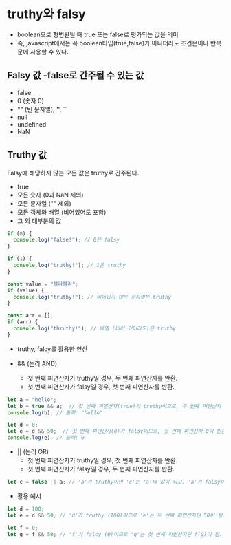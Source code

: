 # truthy와 falsy
* boolean으로 형변환될 때 true 또는 false로 평가되는 값을 의미
* 즉, javascript에서는 꼭 boolean타입(true,false)가 아니더라도 조건문이나 반복문에 사용할 수 있다.

## Falsy 값 -false로 간주될 수 있는 값
* false
* 0 (숫자 0)
* "" (빈 문자열), '', ``
* null
* undefined
* NaN

## Truthy 값
Falsy에 해당하지 않는 모든 값은 truthy로 간주된다.

* true
* 모든 숫자 (0과 NaN 제외)
* 모든 문자열 ("" 제외)
* 모든 객체와 배열 (비어있어도 포함)
* 그 외 대부분의 값

```javascript
if (0) {
  console.log("false!"); // 0은 falsy
}

if (1) {
  console.log("truthy!"); // 1은 truthy
}

const value = "블라블라";
if (value) {
  console.log("truthy!"); // 비어있지 않은 문자열은 truthy
}

const arr = [];
if (arr) {
  console.log("thruthy!"); // 배열 (비어 있더라도)은 truthy
}
```

* truthy, falcy를 활용한 연산


* && (논리 AND)
  * 첫 번째 피연산자가 truthy일 경우, 두 번째 피연산자를 반환.
  * 첫 번째 피연산자가 falsy일 경우, 첫 번째 피연산자를 반환.
```javascript
let a = "hello";
let b = true && a;  // 첫 번째 피연산자(true)가 truthy이므로, 두 번째 피연산자 "hello"가 반환됨.
console.log(b); // 출력: "hello"

let d = 0;
let e = d && 50;  // 첫 번째 피연산자(0)가 falsy이므로, 첫 번째 피연산자 0이 반환됨.
console.log(e); // 출력: 0
```

* || (논리 OR)
  * 첫 번째 피연산자가 truthy일 경우, 첫 번째 피연산자를 반환.
  * 첫 번째 피연산자가 falsy일 경우, 두 번째 피연산자를 반환.
```javascript
let c = false || a; // 'a'가 truthy이면 'c'는 'a'의 값이 되고, 'a'가 falsy이면 'c'는 'a'의 값이 됨.
```

* 활용 예시
```javascript
let d = 100;
let e = d && 50; // 'd'가 truthy (100)이므로 'e'는 두 번째 피연산자인 50이 됨.

let f = 0;
let g = f && 50; // 'f'가 falcy (0)이므로 'g'는 첫 번째 피연산자인 f(0)이 됨.
```